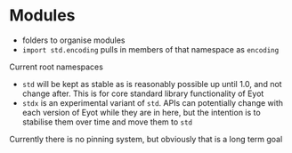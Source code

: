 # Modules

- folders to organise modules
- `import std.encoding` pulls in members of that namespace as `encoding`

Current root namespaces

- `std` will be kept as stable as is reasonably possible up until 1.0, and not change after. This is for core standard library functionality of Eyot
- `stdx` is an experimental variant of `std`. APIs can potentially change with each version of Eyot while they are in here, but the intention is to stabilise them over time and move them to `std`

Currently there is no pinning system, but obviously that is a long term goal

